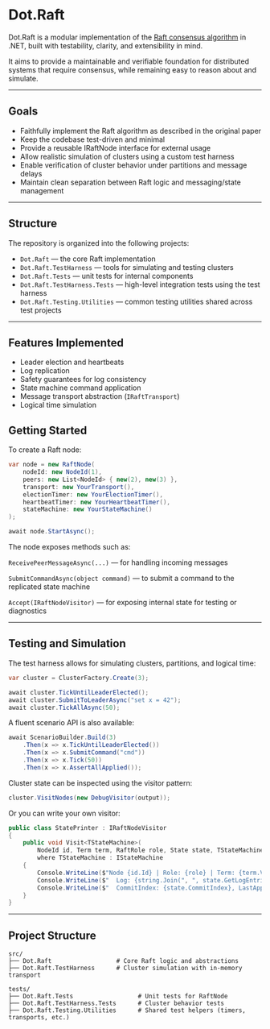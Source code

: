 # Dot.Raft

Dot.Raft is a modular implementation of the [Raft consensus algorithm](https://raft.github.io/) in .NET, built with testability, clarity, and extensibility in mind.

It aims to provide a maintainable and verifiable foundation for distributed systems that require consensus, while remaining easy to reason about and simulate.

---

## Goals

- Faithfully implement the Raft algorithm as described in the original paper
- Keep the codebase test-driven and minimal
- Provide a reusable IRaftNode interface for external usage
- Allow realistic simulation of clusters using a custom test harness
- Enable verification of cluster behavior under partitions and message delays
- Maintain clean separation between Raft logic and messaging/state management

---

## Structure

The repository is organized into the following projects:

- `Dot.Raft` — the core Raft implementation
- `Dot.Raft.TestHarness` — tools for simulating and testing clusters
- `Dot.Raft.Tests` — unit tests for internal components
- `Dot.Raft.TestHarness.Tests` — high-level integration tests using the test harness
- `Dot.Raft.Testing.Utilities` — common testing utilities shared across test projects

---

## Features Implemented

- Leader election and heartbeats
- Log replication
- Safety guarantees for log consistency
- State machine command application
- Message transport abstraction (`IRaftTransport`)
- Logical time simulation


## Getting Started

To create a Raft node:

```csharp
var node = new RaftNode(
    nodeId: new NodeId(1),
    peers: new List<NodeId> { new(2), new(3) },
    transport: new YourTransport(),
    electionTimer: new YourElectionTimer(),
    heartbeatTimer: new YourHeartbeatTimer(),
    stateMachine: new YourStateMachine()
);

await node.StartAsync();
```
The node exposes methods such as:

`ReceivePeerMessageAsync(...)` — for handling incoming messages

`SubmitCommandAsync(object command)` — to submit a command to the replicated state machine

`Accept(IRaftNodeVisitor)` — for exposing internal state for testing or diagnostics

---

## Testing and Simulation
The test harness allows for simulating clusters, partitions, and logical time:

```csharp
var cluster = ClusterFactory.Create(3);

await cluster.TickUntilLeaderElected();
await cluster.SubmitToLeaderAsync("set x = 42");
await cluster.TickAllAsync(50);
```

A fluent scenario API is also available:

```csharp
await ScenarioBuilder.Build(3)
    .Then(x => x.TickUntilLeaderElected())
    .Then(x => x.SubmitCommand("cmd"))
    .Then(x => x.Tick(50))
    .Then(x => x.AssertAllApplied());
```

Cluster state can be inspected using the visitor pattern:

```csharp
cluster.VisitNodes(new DebugVisitor(output));
```

Or you can write your own visitor:

```csharp
public class StatePrinter : IRaftNodeVisitor
{
    public void Visit<TStateMachine>(
        NodeId id, Term term, RaftRole role, State state, TStateMachine stateMachine)
        where TStateMachine : IStateMachine
    {
        Console.WriteLine($"Node {id.Id} | Role: {role} | Term: {term.Value}");
        Console.WriteLine($"  Log: {string.Join(", ", state.GetLogEntries())}");
        Console.WriteLine($"  CommitIndex: {state.CommitIndex}, LastApplied: {state.LastApplied}");
    }
}
```
---

## Project Structure

```text
src/
├── Dot.Raft                  # Core Raft logic and abstractions
├── Dot.Raft.TestHarness      # Cluster simulation with in-memory transport

tests/
├── Dot.Raft.Tests                  # Unit tests for RaftNode
├── Dot.Raft.TestHarness.Tests      # Cluster behavior tests
├── Dot.Raft.Testing.Utilities      # Shared test helpers (timers, transports, etc.)
```
